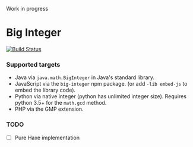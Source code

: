 Work in progress

# Big Integer
[![Build Status](https://travis-ci.com/kevinresol/bigint.svg?branch=master)](https://travis-ci.com/kevinresol/bigint)

### Supported targets

- Java via `java.math.BigInteger` in Java's standard library.
- JavaScript via the `big-integer` npm package. (or add `-lib embed-js` to embed the library code).
- Python via native integer (python has unlimited integer size). Requires python 3.5+ for the `math.gcd` method.
- PHP via the GMP extension.


### TODO
- [ ] Pure Haxe implementation